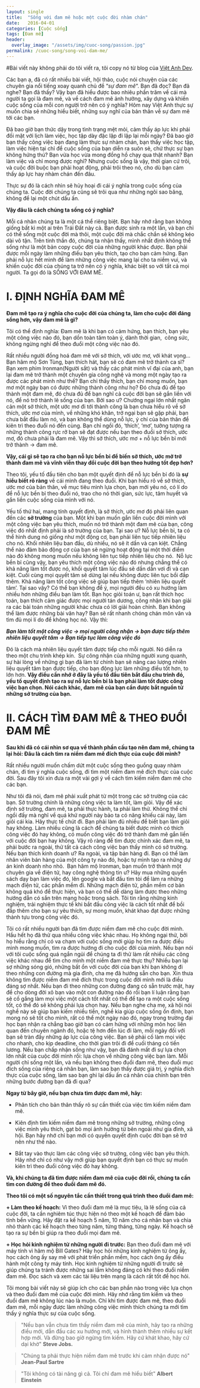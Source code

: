 ```yaml
---
layout: single
title:  "Sống với đam mê hoặc một cuộc đời nhàm chán"
date:   2016-04-01
categories: [Cuộc sống]
tags: [Đam mê]
header:
  overlay_image: "/assets/img/cuoc-song/passion.jpg"
permalink: /cuoc-song/song-voi-dam-me/
---
```

#Bài viết này không phải do tôi viết ra, tôi copy nó từ blog của [Việt Anh Dev](https://vietanhdev.com).

Các bạn ạ, đã có rất nhiều bài viết, hội thảo, cuộc nói chuyện của các chuyên gia nổi tiếng xoay quanh chủ đề “*sự đam mê*“. Bạn đã đọc? Bạn đã nghe? Bạn đã thấy? Vậy bạn đã hiểu được bao nhiêu phần trăm về cái mà người ta gọi là đam mê, và về cách đam mê ảnh hưởng, xây dựng và khiến cuộc sống của mỗi con người trở nên có ý nghĩa? Hôm nay Việt Anh thực sự muốn chia sẻ những hiểu biết, những suy nghĩ của bản thân về sự đam mê tới các bạn.

Đã bao giờ bạn thức dậy trong tình trạng mệt mỏi, cảm thấy áp lực khi phải đối mặt với lịch làm việc, học tập dày đặc lặp đi lặp lại mỗi ngày? Đã bao giờ bạn thấy công việc bạn đang làm thực sự nhàm chán, bạn thấy việc học tập, làm việc hiện tại chỉ để cuộc sống của bạn diễn ra suôn sẻ, chứ thực sự bạn không hứng thú? Bạn vừa học vừa mong đồng hồ chạy qua thật nhanh? Bạn làm việc và chỉ mong được nghỉ? Nhưng cuộc sống là vậy, thời gian cứ trôi, và cuộc đời buộc bạn phải hoạt động, phải trôi theo nó, cho dù bạn cảm thấy áp lực hay nhàm chán đến đâu.

Thực sự đó là cách nhìn sẽ hủy hoại đi cái ý nghĩa trong cuộc sống của chúng ta. Cuộc đời chúng ta cũng sẽ trôi qua như những ngôi sao băng, không để lại một chút dấu ấn.

**Vậy đâu là cách chúng ta sống có ý nghĩa?**

Mỗi cá nhân chúng ta là một cá thể riêng biệt. Bạn hãy nhớ rằng bạn không giống bất kì một ai trên Trái Đất này cả. Bạn được sinh ra một lần, và bạn chỉ có thể sống một cuộc đời mà thôi, một cuộc đời mà chắc chắn sẽ không kéo dài vô tận. Trên tinh thần đó, chúng ta nhận thấy, mình nhất định không thể sống như là một bản copy cuộc đời của những người khác được. Bạn phải được mỗi ngày làm những điều bạn yêu thích, tạo cho bạn cảm hứng. Bạn phải nỗ lực hết mình để làm những công việc mang lại cho ta niềm vui, và khiến cuộc đời của chúng ta trở nên có ý nghĩa, khác biệt so với tất cả mọi người. Ta gọi đó là SỐNG VỚI ĐAM MÊ.


# **I. ĐỊNH NGHĨA ĐAM MÊ**

**Đam mê tạo ra ý nghĩa cho cuộc đời của chúng ta, làm cho cuộc đời đáng sống hơn, vậy đam mê là gì?**

Tôi có thể định nghĩa: Đam mê là khi bạn có cảm hứng, bạn thích, bạn yêu một công việc nào đó, bạn dồn toàn tâm toàn ý, dành thời gian,  công sức, không ngừng nghỉ để theo đuổi một công việc nào đó.

Rất nhiều người đồng hoá đam mê với sở thích, với ước mơ, với khát vọng… Bạn hâm mộ Sơn Tùng, bạn thích hát, bạn sẽ có đam mê trở thành ca sĩ? Bạn xem phim Ironman(Người sắt) và thấy các phát minh vĩ đại của anh, bạn lại đam mê trở thành một chuyên gia công nghệ và mong một ngày tạo ra được các phát minh như thế? Bạn chỉ thấy thích, bạn chỉ mong muốn, bạn mơ một ngày bạn có được những thành công như họ? Đó chưa đủ để tạo thành một đam mê, đó chưa đủ để bạn nghĩ cả cuộc đời bạn sẽ gắn liền với nó, để nó trở thành lẽ sống của bạn. Bởi sao ư? Chướng ngại lớn nhất ngăn cản một sở thích, một ước mơ đi tới thành công là bạn chưa hiểu rõ về sở thích, ước mơ của mình, về những khó khăn, trở ngại bạn sẽ gặp phải, bạn chưa bắt đầu làm nó, và bạn không thể dùng nỗ lực, ý chí của bản thân để kiên trì theo đuổi nó đến cùng. Bạn chỉ ngồi đó, ‘thích’, ‘mơ’, tưởng tượng ra những thành công rực rỡ bạn sẽ đạt được nếu bạn theo đuổi sở thích, ước mơ, đó chưa phải là đam mê. Vậy thì sở thích, ước mơ + nỗ lực bền bỉ mới trở thành -> đam mê.

**Vậy, cái gì sẽ tạo ra cho bạn nỗ lực bền bỉ để biến sở thích, ước mở trở thành đam mê và vĩnh viễn thay đổi cuộc đời bạn theo hướng tốt đẹp hơn?**

Theo tôi, yếu tố đầu tiên cho bạn một quyết định để nỗ lực bền bỉ đó là **sự hiểu biết rõ ràng** về cái mình đang theo đuổi. Khi bạn hiểu rõ về sở thích, ước mơ của bản thân, về mục tiêu mình lựa chọn, bạn mới yêu nó, có lí do để nỗ lực bền bỉ theo đuổi nó, trao cho nó thời gian, sức lực, tâm huyết và gắn liền cuộc sống của mình với nó.

Yếu tố thứ hai, mang tính quyết định, là sở thích, ước mơ đó phải liên quan đến các **sở trường** của bạn. Một khi bạn muốn gắn liền cuộc đời mình với một công việc bạn yêu thích, muốn nó trở thành một đam mê của bạn, công việc đó nhất định phải là sở trường của bạn. Tại sao ư? Nỗ lực bền bỉ, ta có thể hình dung nó giống như một động cơ, bạn phải liên tục tiếp nhiên liệu cho nó. Khối nhiên liệu ban đầu, dù nhiều, nó sẽ ít dần và cạn kiệt. Chẳng thể nào đảm bảo động cơ của bạn sẽ ngừng hoạt động tại một thời điểm nào đó không mong muốn nếu không liên tục tiếp nhiên liệu cho nó.  Nỗ lực bền bỉ cũng vậy, bạn yêu thích một công việc nào đó nhưng chẳng thể có khả năng làm tốt được nó, khối quyết tâm lúc đầu sẽ dần dần vơi đi và cạn kiệt. Cuối cùng mọi quyết tâm sẽ dừng lại nếu không được liên tục bồi đắp thêm. Khả năng làm tốt công việc sẽ giúp bạn tiếp thêm ‘nhiên liệu quyết tâm’. Tại sao vậy? Có thể bạn không để ý, mọi người đều có xu hướng làm nhiều hơn những điều bạn làm tốt. Bạn học giỏi toán ư, bạn rất thích học toán, bạn thích cảm giác được mọi người tán dương, công nhận khi bạn giải ra các bài toán những người khác chưa có lời giải hoàn chỉnh. Bạn không thể làm được những bài văn hay? Bạn sẽ rất nhanh chóng chán môn văn và tìm đủ mọi lí do để không học nó. Vậy thì:

***Bạn làm tốt một công việc -> mọi người công nhận -> bạn được tiếp thêm nhiên liệu quyết tâm -> Bạn tiếp tục làm công việc đó***

Đó là cách mà nhiên liệu quyết tâm được tiếp cho mỗi người. Nó diễn ra theo một chu trình khép kín.  Sự công nhận của những người xung quanh, sự hài lòng về những gì bạn đã làm từ chính bạn sẽ nâng cao lượng nhiên liệu quyết tâm bạn được tiếp, cho bạn động lực làm những điều tốt hơn, to lớn hơn. **Vậy điều cần nhớ ở đây là yếu tố đầu tiên bắt đầu chu trình đó, yếu tố quyết định tạo ra sự nỗ lực bền bỉ là bạn phải làm tốt được công việc bạn chọn. Nói cách khác, đam mê của bạn cần được bắt nguồn từ những sở trường của bạn.**


# **II. CÁCH TÌM ĐAM MÊ & THEO ĐUỔI ĐAM MÊ**

**Sau khi đã có cái nhìn sơ qua về thành phần cấu tạo nên đam mê, chúng ta lại hỏi: Đâu là cách tìm ra niềm đam mê đích thực của cuộc đời mình?**

Rất nhiều người muốn chấm dứt một cuộc sống theo guồng quay nhàm chán, đi tìm ý nghĩa cuộc sống, đi tìm một niềm đam mê đích thực của cuộc đời. Sau đây tôi xin đưa ra một vài gợi ý về cách tìm kiếm niềm đam mê cho các bạn.

Như tôi đã nói, đam mê phải xuất phát từ một trong các sở trường của các bạn. Sở trường chính là những công việc ta làm tốt, làm giỏi. Vậy để xác định sở trường, đam mê, ta phải thực hành, ta phải làm thử. Không thể chỉ ngồi đấy mà nghĩ về quá khứ người này bảo ta có năng khiếu cái này, làm giỏi cái kia. Hãy thực tế chút đi. Bạn phải làm đủ nhiều để biết bạn làm giỏi hay không. Làm nhiều cũng là cách để chúng ta biết được mình có thích công việc đó hay không, có muốn công việc đó trở thành đam mê gắn liền với cuộc đời bạn hay không. Vậy rõ ràng để tìm được chính xác đam mê, ta phải bước ra ngoài, thử tất cả cách công việc bạn thấy mình có sở trường. Nếu bạn thích kinh doanh ư? Ra ngoài, và tập bán hàng đi. Bạn có thể làm nhân viên bán hàng của một công ty nào đó, hoặc tự mình tạo ra những dự án kinh doanh nho nhỏ.  Bạn hâm mộ Ironman, bạn muốn trở thành một chuyên gia về điện tử, hay công nghệ thông tin ư? Hãy mua những quyển sách dạy bạn làm việc đó, lên google và bắt đầu tìm tòi để làm ra những mạch điện tử, các phần mềm đi. Những mạch điện tử, phần mềm cơ bản không quá khó để thực hiện, và bạn có thể dễ dàng làm được theo những hướng dẫn có sắn trên mạng hoặc trong sách. Tôi tin rằng những kinh nghiệm, trải nghiệm thực tế khi bắt đầu công việc là cách tốt nhất để bồi đắp thêm cho bạn sự yêu thích, sự mong muốn, khát khao đạt được những thành tựu trong công việc đó.

Tôi có rất nhiều người bạn đã tìm được niềm đam mê cho cuộc đời mình. Hầu hết họ đã thử qua nhiều công việc khác nhau. Họ không ngại thử, bởi họ hiểu rằng chỉ có va chạm với cuộc sống mới giúp họ tìm ra được điều mình mong muốn, tìm ra được hướng đi cho cuộc đời của mình. Nếu bạn nói với tôi cuộc sống quá ngắn ngủi để chúng ta đi thử làm rất nhiều các công việc khác nhau để tìm cho mình một niềm đam mê thực thụ? Nhiều bạn lại sợ những sóng gió, những bất ổn với cuộc đời của bạn khi bạn không đi theo những con đường mà gia đình, cha mẹ đã hướng sẵn cho bạn. Xin thưa không tìm được niềm đam mê đích thực trong cuộc đời mình mới là điều đáng sợ nhất. Nếu bạn đi theo những con đường đang có sẵn trước mặt, hay để cho dòng đời xô bạn vào một con đường nào đó rồi bạn lí luận rằng bạn sẽ cố gắng làm mọi việc một cách tốt nhất có thể để tạo ra một cuộc sống tốt, có thể đó sẽ không phải lựa chọn hay. Nếu bạn nghe cha mẹ, xã hội nói nghề này sẽ giúp bạn kiếm nhiều tiền, nghề kia giúp cuộc sống ổn định, bạn mong nó sẽ tốt cho mình, rất có thể một ngày nào đó, ngay trong trường đại học bạn nhận ra chẳng bao giờ bạn có cảm hứng với những môn học liên quan đến chuyên ngành đó, hoặc tệ hơn đến lúc đi làm, mỗi ngày đối với bạn sẽ tràn đầy những áp lực của công việc. Bạn sẽ phải cố làm mọi việc cho nhanh, cho kịp deadline, cho thời gian trôi đi để cuối tháng có tiền lương. Nếu bạn chấp nhận sống như vậy, bạn đã đánh mất đi sự lựa chọn lớn nhất của cuộc đời mình rồi: lựa chọn về những công việc bạn làm. Mỗi người chỉ sống một lần, và nếu bạn không theo đuổi đam mê, theo đuổi mục đích sống của riêng cá nhân bạn, làm sao bạn thấy được giá trị, ý nghĩa đích thực của cuộc sống, làm sao bạn ghi lại dấu ấn cá nhân của chính bạn trên những bước đường bạn đã đi qua?

**Ngay từ bây giờ, nếu bạn chưa tìm được đam mê, hãy:**

+ Phân tích cho bản thân thấy rõ sự cần thiết của việc tìm kiếm niềm đam mê.

+ Kiên định tìm kiếm niềm đam mê trong những sở trường, những công việc mình yêu thích, gạt bỏ mọi ảnh hưởng từ bên ngoài như gia đình, xã hội. Bạn hãy nhớ chỉ bạn mới có quyền quyết định cuộc đời bạn sẽ trở nên như thế nào.

+ Bắt tay vào thực làm các công việc sở trường, công việc bạn yêu thích. Hãy nhớ chỉ có như vậy mới giúp bạn quyết định bạn có thực sự muốn kiên trì theo đuổi công việc đó hay không.

**Và, khi chúng ta đã tìm được niềm đam mê của cuộc đời rồi, chúng ta cần tìm con đường để theo đuổi đam mê đó.**

**Theo tôi có một số nguyên tắc cần thiết trong quá trình theo đuổi đam mê:**

**+ Làm theo kế hoạch:** Vì theo đuổi đam mê là mục tiêu, là lẽ sống của cả cuộc đời, ta cần nghiêm túc thực hiện nó theo một kế hoạch để đảm bảo tính bền vững. Hãy đặt ra kế hoạch 5 năm, 10 năm cho cá nhân bạn và chia nhỏ thành các kế hoạch theo từng năm, từng tháng, từng ngày. Kế hoạch sẽ tạo ra sự bền bỉ giúp ra theo đuổi mọi đam mê.

**+ Học hỏi kinh nghiệm từ những người đi trước:** Bạn theo đuổi đam mê với máy tính vì hâm mộ Bill Gates? Hãy học hỏi những kinh nghiệm từ ông ấy, học cách ông ấy say mê với phát triển phần mềm, học cách ông ấy điều hành một công ty máy tính. Học kinh nghiệm từ những người đi trước sẽ giúp chúng ta tránh được những sai lầm không đáng có khi theo đuổi niềm đam mê. Đọc sách và xem các tài liệu trên mạng là cách rất tốt để học hỏi.

Tôi mong bài viết này sẽ giúp ích cho các bạn phần nào trong việc lựa chọn và theo đuổi đam mê của cuộc đời mình. Hãy nhớ rằng tìm kiếm và theo đuổi đam mê không lúc nào là muộn. Chỉ khi tìm được đam mê, theo đuổi đam mê, mỗi ngày được làm những công việc mình thích chúng ta mới tìm thấy ý nghĩa thực sự của cuộc sống.

> "Nếu bạn vẫn chưa tìm thấy niềm đam mê của mình, hãy tạo ra những điều mới, dẫn đầu các xu hướng mới, và hình thành thêm nhiều sự kết hợp mới. Và đừng bao giờ ngừng tìm kiếm. Hãy cứ khát khao, hãy cứ dại khờ"
> **Steve Jobs.**


> "Chúng ta phải thực hiện niềm đam mê trước khi cảm nhận được nó"
> **Jean-Paul Sartre**


> "Tôi không có tài năng gì cả. Tôi chỉ đam mê hiểu biết"
> **Albert Einstein**
